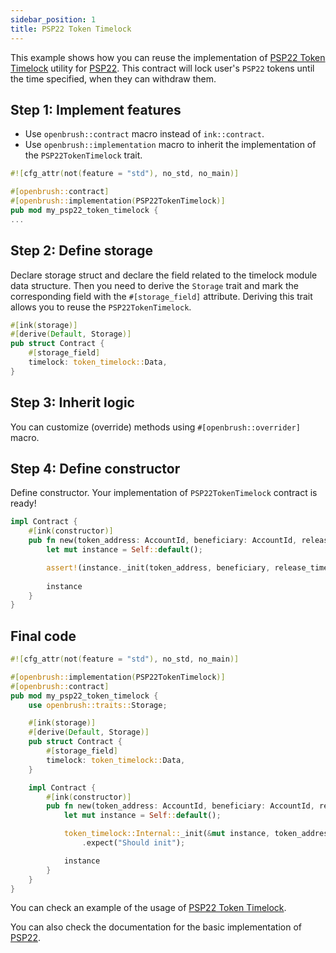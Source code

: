 ```yaml
---
sidebar_position: 1
title: PSP22 Token Timelock
---
```


This example shows how you can reuse the implementation of [PSP22 Token Timelock](https://github.com/Brushfam/openbrush-contracts/tree/main/contracts/src/token/psp22/src/utils/token_timelock.rs) utility for [PSP22](https://github.com/Brushfam/openbrush-contracts/tree/main/contracts/src/token/psp22). This contract will lock user's `PSP22` tokens until the time specified, when they can withdraw them.

## Step 1: Implement features

- Use `openbrush::contract` macro instead of `ink::contract`.
- Use `openbrush::implementation` macro to inherit the implementation of the `PSP22TokenTimelock` trait.

```rust
#![cfg_attr(not(feature = "std"), no_std, no_main)]

#[openbrush::contract]
#[openbrush::implementation(PSP22TokenTimelock)]
pub mod my_psp22_token_timelock {
...
```

## Step 2: Define storage

Declare storage struct and declare the field related to the timelock module data structure.
Then you need to derive the `Storage` trait and mark the corresponding field with
the `#[storage_field]` attribute. Deriving this trait allows you to reuse the
`PSP22TokenTimelock`.

```rust
#[ink(storage)]
#[derive(Default, Storage)]
pub struct Contract {
    #[storage_field]
    timelock: token_timelock::Data,
}
```

## Step 3: Inherit logic

You can customize (override) methods using `#[openbrush::overrider]` macro.

## Step 4: Define constructor

Define constructor. Your implementation of `PSP22TokenTimelock` contract is ready!

```rust
impl Contract {
    #[ink(constructor)]
    pub fn new(token_address: AccountId, beneficiary: AccountId, release_time: Timestamp) -> Self {
        let mut instance = Self::default();

        assert!(instance._init(token_address, beneficiary, release_time).is_ok());
        
        instance
    }
}
```

## Final code
```rust
#![cfg_attr(not(feature = "std"), no_std, no_main)]

#[openbrush::implementation(PSP22TokenTimelock)]
#[openbrush::contract]
pub mod my_psp22_token_timelock {
    use openbrush::traits::Storage;

    #[ink(storage)]
    #[derive(Default, Storage)]
    pub struct Contract {
        #[storage_field]
        timelock: token_timelock::Data,
    }

    impl Contract {
        #[ink(constructor)]
        pub fn new(token_address: AccountId, beneficiary: AccountId, release_time: Timestamp) -> Self {
            let mut instance = Self::default();

            token_timelock::Internal::_init(&mut instance, token_address, beneficiary, release_time)
                .expect("Should init");

            instance
        }
    }
}

```

You can check an example of the usage of [PSP22 Token Timelock](https://github.com/Brushfam/openbrush-contracts/tree/main/examples/psp22_utils/token_timelock).

You can also check the documentation for the basic implementation of [PSP22](../psp22.md).
